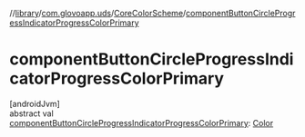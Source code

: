 //[library](../../../index.md)/[com.glovoapp.uds](../index.md)/[CoreColorScheme](index.md)/[componentButtonCircleProgressIndicatorProgressColorPrimary](component-button-circle-progress-indicator-progress-color-primary.md)

# componentButtonCircleProgressIndicatorProgressColorPrimary

[androidJvm]\
abstract val [componentButtonCircleProgressIndicatorProgressColorPrimary](component-button-circle-progress-indicator-progress-color-primary.md): [Color](https://developer.android.com/reference/kotlin/androidx/compose/ui/graphics/Color.html)
